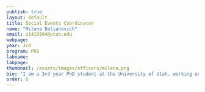 ```yaml
---
publish: true
layout: default
title: Social Events Coordinator
name: "Milena Belianovich"
email: u1419504@utah.edu
webpage: 
year: 3rd
program: PhD
labname:
labpage:
thumbnail: /assets/images/officers/milena.png
bio: "I am a 3rd year PhD student at the University of Utah, working under the guidance of Dr. Varun Shankar. My research focuses on ML in the area of scientific computing. Prior to my acacdemic career, I was a Divison 1 athlete in women's tennis, a passion I continue to pursue recreationally. I enjoy exploring various genres of literature, watching anime and playing video games."
order: 6
---
```

